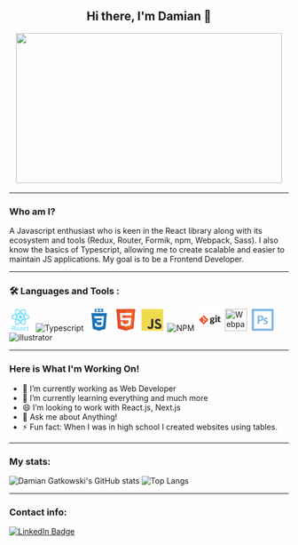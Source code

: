 <div align="center">
<h2>
  Hi there, I'm Damian 👋
  </h2>
</div>



<div align="center">
  <img src="https://media.giphy.com/media/qgQUggAC3Pfv687qPC/giphy.gif" width="480" height="270"/>

</div>


<!--
**damgat/damgat** is a ✨ _special_ ✨ repository because its `README.md` (this file) appears on your GitHub profile.

Here are some ideas to get you started:

- 🔭 I’m currently working on ...
- 🌱 I’m currently learning ...
- 👯 I’m looking to collaborate on ...
- 🤔 I’m looking for help with ...
- 💬 Ask me about ...
- 📫 How to reach me: ...
- 😄 Pronouns: ...
- ⚡ Fun fact: ...
-->

---

### Who am I?

A Javascript enthusiast who is keen in the React library along with its ecosystem and tools (Redux, Router, Formik, npm, Webpack, Sass). I also know the basics of Typescript, allowing me to create scalable and easier to maintain JS applications. My goal is to be a Frontend Developer. 

---

### :hammer_and_wrench: Languages and Tools :

<div>
  <img src="https://github.com/devicons/devicon/blob/master/icons/react/react-original-wordmark.svg" title="React" alt="React" width="40" height="40"/>&nbsp;
  <!-- <img src="https://github.com/devicons/devicon/blob/master/icons/redux/redux-original.svg" title="Redux" alt="Redux " width="40" height="40"/>&nbsp; -->
  <img src="https://cdn.jsdelivr.net/gh/devicons/devicon/icons/typescript/typescript-original.svg" title="Typescript" alt="Typescript " width="40" height="40"/>&nbsp;
  <img src="https://github.com/devicons/devicon/blob/master/icons/css3/css3-plain-wordmark.svg"  title="CSS3" alt="CSS" width="40" height="40"/>&nbsp;
  <img src="https://github.com/devicons/devicon/blob/master/icons/html5/html5-original.svg" title="HTML5" alt="HTML" width="40" height="40"/>&nbsp;
  <img src="https://github.com/devicons/devicon/blob/master/icons/javascript/javascript-original.svg" title="JavaScript" alt="JavaScript" width="40" height="40" />&nbsp;
  <img src="https://cdn.jsdelivr.net/gh/devicons/devicon/icons/npm/npm-original-wordmark.svg" title="NPM" alt="NPM" width="40" height="40"/>&nbsp;
  <img src="https://github.com/devicons/devicon/blob/master/icons/git/git-original-wordmark.svg" title="Git" **alt="Git" width="40" height="40"/>&nbsp;
  <img src="https://cdn.jsdelivr.net/gh/devicons/devicon/icons/webpack/webpack-plain.svg" title="Webpack" **alt="Webpack" width="40" height="40"/>&nbsp;
  <!-- <img src="https://cdn.jsdelivr.net/gh/devicons/devicon/icons/jest/jest-plain.svg" title="Jest" **alt="Jest" width="40" height="40"/>&nbsp; -->
  <!-- <img src="https://cdn.jsdelivr.net/gh/devicons/devicon/icons/sass/sass-original.svg" title="Sass" **alt="Sass" width="40" height="40"/>&nbsp; -->
  <img src="https://raw.githubusercontent.com/devicons/devicon/master/icons/photoshop/photoshop-line.svg" alt="photoshop" width="40" height="40"/> 
  <img src="https://www.vectorlogo.zone/logos/adobe_illustrator/adobe_illustrator-icon.svg" alt="illustrator" width="40" height="40"/> </a> 
</div>

---

### Here is What I'm Working On!
- 🔭 I’m currently working as Web Developer
- 🌱 I’m currently learning everything and much more
- 😄 I’m looking to work with React.js, Next.js
- 💬 Ask me about Anything!
- ⚡ Fun fact: When I was in high school I created websites using tables.

---

### My stats:

![Damian Gatkowski's GitHub stats](https://github-readme-stats.vercel.app/api?username=damgat&theme=bear_icons=true)
![Top Langs](https://github-readme-stats.vercel.app/api/top-langs/?username=damgat&layout=compact)

---

### Contact info:

  <a href="https://www.linkedin.com/in/gatkowski/">
    <img src="https://img.shields.io/badge/LinkedIn-blue?style=for-the-badge&logo=linkedin&logoColor=white" alt="LinkedIn Badge"/>
  </a>


